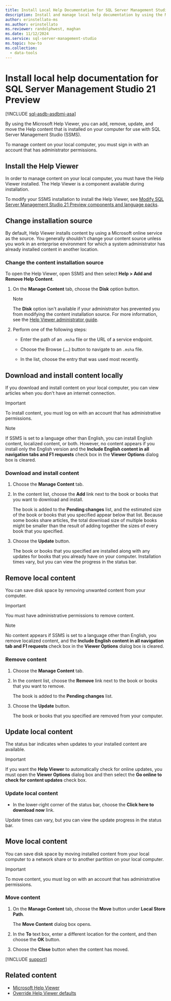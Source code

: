 ```yaml
---
title: Install Local Help Documentation for SQL Server Management Studio 21 Preview
description: Install and manage local help documentation by using the Microsoft Help Viewer, and add, remove, update, and move Help content installed on your computer.
author: erinstellato-ms
ms.author: erinstellato
ms.reviewer: randolphwest, maghan
ms.date: 11/12/2024
ms.service: sql-server-management-studio
ms.topic: how-to
ms.collection:
  - data-tools
---
```

# Install local help documentation for SQL Server Management Studio 21 Preview

[!INCLUDE [sql-asdb-asdbmi-asa](../includes/applies-to-version/sql-asdb-asdbmi-asa.md)]

By using the Microsoft Help Viewer, you can add, remove, update, and move the Help content that is installed on your computer for use with SQL Server Management Studio (SSMS).

To manage content on your local computer, you must sign in with an account that has administrator permissions.

## Install the Help Viewer

In order to manage content on your local computer, you must have the Help Viewer installed. The Help Viewer is a component available during installation.

To modify your SSMS installation to install the Help Viewer, see [Modify SQL Server Management Studio 21 Preview components and language packs](modify.md).

## Change installation source

By default, Help Viewer installs content by using a Microsoft online service as the source. You generally shouldn't change your content source unless you work in an enterprise environment for which a system administrator has already installed content in another location.

### Change the content installation source

To open the Help Viewer, open SSMS and then select **Help > Add and Remove Help Content**.

1. On the **Manage Content** tab, choose the **Disk** option button.

   > [!NOTE]  
   > The **Disk** option isn't available if your administrator has prevented you from modifying the content installation source. For more information, see the [Help Viewer administrator guide](/visualstudio/help-viewer/administrator-guide).

1. Perform one of the following steps:

   - Enter the path of an `.msha` file or the URL of a service endpoint.

   - Choose the Browse (**...**) button to navigate to an `.msha` file.

   - In the list, choose the entry that was used most recently.

## Download and install content locally

If you download and install content on your local computer, you can view articles when you don't have an internet connection.

> [!IMPORTANT]  
> To install content, you must log on with an account that has administrative permissions.

> [!NOTE]  
> If SSMS is set to a language other than English, you can install English content, localized content, or both. However, no content appears if you install only the English version and the **Include English content in all navigation tabs and F1 requests** check box in the **Viewer Options** dialog box is cleared.

### Download and install content

1. Choose the **Manage Content** tab.

1. In the content list, choose the **Add** link next to the book or books that you want to download and install.

   The book is added to the **Pending changes** list, and the estimated size of the book or books that you specified appear below that list. Because some books share articles, the total download size of multiple books might be smaller than the result of adding together the sizes of every book that you specified.

1. Choose the **Update** button.

   The book or books that you specified are installed along with any updates for books that you already have on your computer. Installation times vary, but you can view the progress in the status bar.

## Remove local content

You can save disk space by removing unwanted content from your computer.

> [!IMPORTANT]  
> You must have administrative permissions to remove content.

> [!NOTE]  
> No content appears if SSMS is set to a language other than English, you remove localized content, and the **Include English content in all navigation tab and F1 requests** check box in the **Viewer Options** dialog box is cleared.

### Remove content

1. Choose the **Manage Content** tab.

1. In the content list, choose the **Remove** link next to the book or books that you want to remove.

   The book is added to the **Pending changes** list.

1. Choose the **Update** button.

   The book or books that you specified are removed from your computer.

## Update local content

The status bar indicates when updates to your installed content are available.

> [!IMPORTANT]  
> If you want the **Help Viewer** to automatically check for online updates, you must open the **Viewer Options** dialog box and then select the **Go online to check for content updates** check box.

### Update local content

- In the lower-right corner of the status bar, choose the **Click here to download now** link.

Update times can vary, but you can view the update progress in the status bar.

## Move local content

You can save disk space by moving installed content from your local computer to a network share or to another partition on your local computer.

> [!IMPORTANT]  
> To move content, you must log on with an account that has administrative permissions.

### Move content

1. On the **Manage Content** tab, choose the **Move** button under **Local Store Path**.

   The **Move Content** dialog box opens.

1. In the **To** text box, enter a different location for the content, and then choose the **OK** button.

1. Choose the **Close** button when the content has moved.

[!INCLUDE [support](../includes/support.md)]

## Related content

- [Microsoft Help Viewer](/visualstudio/help-viewer/overview)
- [Override Help Viewer defaults](/visualstudio/help-viewer/behavior-overrides)
